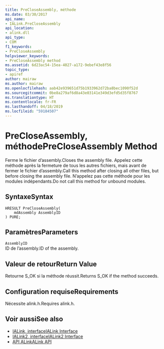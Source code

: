 ```yaml
---
title: PreCloseAssembly, méthode
ms.date: 03/30/2017
api_name:
- IALink.PreCloseAssembly
api_location:
- alink.dll
api_type:
- COM
f1_keywords:
- PreCloseAssembly
helpviewer_keywords:
- PreCloseAssembly method
ms.assetid: 6d23ac54-15ea-4027-a172-9ebef43e8f56
topic_type:
- apiref
author: mairaw
ms.author: mairaw
ms.openlocfilehash: aab42e939651d75b1933962d72ba8bec1090f52d
ms.sourcegitcommit: 0be8a279af6d8a43e03141e349d3efd5d35f8767
ms.translationtype: HT
ms.contentlocale: fr-FR
ms.lasthandoff: 04/18/2019
ms.locfileid: "59184507"
---
```

# <a name="precloseassembly-method"></a><span data-ttu-id="0ee75-102">PreCloseAssembly, méthode</span><span class="sxs-lookup"><span data-stu-id="0ee75-102">PreCloseAssembly Method</span></span>
<span data-ttu-id="0ee75-103">Ferme le fichier d’assembly.</span><span class="sxs-lookup"><span data-stu-id="0ee75-103">Closes the assembly file.</span></span> <span data-ttu-id="0ee75-104">Appelez cette méthode après la fermeture de tous les autres fichiers, mais avant de fermer le fichier d’assembly.</span><span class="sxs-lookup"><span data-stu-id="0ee75-104">Call this method after closing all other files, but before closing the assembly file.</span></span> <span data-ttu-id="0ee75-105">N’appelez pas cette méthode pour les modules indépendants.</span><span class="sxs-lookup"><span data-stu-id="0ee75-105">Do not call this method for unbound modules.</span></span>  
  
## <a name="syntax"></a><span data-ttu-id="0ee75-106">Syntaxe</span><span class="sxs-lookup"><span data-stu-id="0ee75-106">Syntax</span></span>  
  
```  
HRESULT PreCloseAssembly(  
    mdAssembly AssemblyID  
) PURE;  
```  
  
## <a name="parameters"></a><span data-ttu-id="0ee75-107">Paramètres</span><span class="sxs-lookup"><span data-stu-id="0ee75-107">Parameters</span></span>  
 `AssemblyID`  
 <span data-ttu-id="0ee75-108">ID de l’assembly.</span><span class="sxs-lookup"><span data-stu-id="0ee75-108">ID of the assembly.</span></span>  
  
## <a name="return-value"></a><span data-ttu-id="0ee75-109">Valeur de retour</span><span class="sxs-lookup"><span data-stu-id="0ee75-109">Return Value</span></span>  
 <span data-ttu-id="0ee75-110">Retourne S_OK si la méthode réussit.</span><span class="sxs-lookup"><span data-stu-id="0ee75-110">Returns S_OK if the method succeeds.</span></span>  
  
## <a name="requirements"></a><span data-ttu-id="0ee75-111">Configuration requise</span><span class="sxs-lookup"><span data-stu-id="0ee75-111">Requirements</span></span>  
 <span data-ttu-id="0ee75-112">Nécessite alink.h.</span><span class="sxs-lookup"><span data-stu-id="0ee75-112">Requires alink.h.</span></span>  
  
## <a name="see-also"></a><span data-ttu-id="0ee75-113">Voir aussi</span><span class="sxs-lookup"><span data-stu-id="0ee75-113">See also</span></span>

- [<span data-ttu-id="0ee75-114">IALink, interface</span><span class="sxs-lookup"><span data-stu-id="0ee75-114">IALink Interface</span></span>](../../../../docs/framework/unmanaged-api/alink/ialink-interface.md)
- [<span data-ttu-id="0ee75-115">IALink2, interface</span><span class="sxs-lookup"><span data-stu-id="0ee75-115">IALink2 Interface</span></span>](../../../../docs/framework/unmanaged-api/alink/ialink2-interface.md)
- [<span data-ttu-id="0ee75-116">API ALink</span><span class="sxs-lookup"><span data-stu-id="0ee75-116">ALink API</span></span>](../../../../docs/framework/unmanaged-api/alink/index.md)
